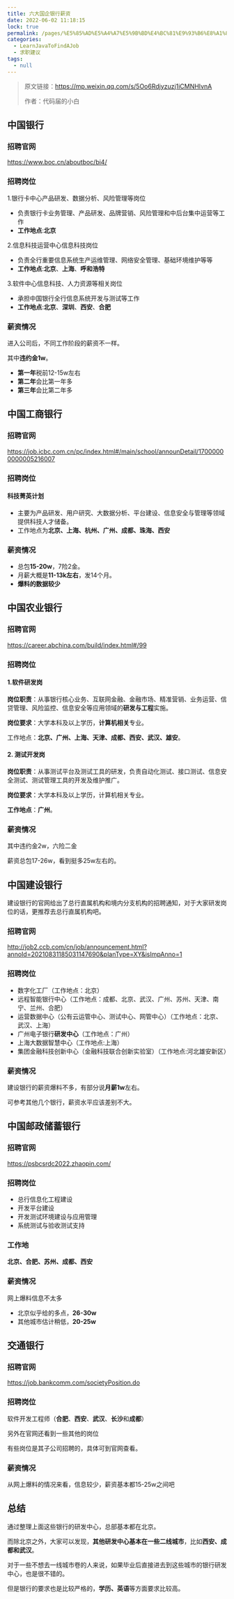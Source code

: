 ```yaml
---
title: 六大国企银行薪资
date: 2022-06-02 11:18:15
lock: true
permalink: /pages/%E5%85%AD%E5%A4%A7%E5%9B%BD%E4%BC%81%E9%93%B6%E8%A1%8C%E8%96%AA%E8%B5%84
categories: 
  - LearnJavaToFindAJob
  - 求职建议
tags: 
  - null
---
```

> 原文链接：https://mp.weixin.qq.com/s/5Oo6Rdjyzuzj1iCMNHIvnA
>
> 作者：代码届的小白



## 中国银行



### 招聘官网 

https://www.boc.cn/aboutboc/bi4/

### 招聘岗位

1.银行卡中心产品研发、数据分析、风险管理等岗位

- 负责银行卡业务管理、产品研发、品牌营销、风险管理和中后台集中运营等工作
- **工作地点**:**北京**

2.信息科技运营中心信息科技岗位

- 负责全行重要信息系统生产运维管理、网络安全管理、基础环境维护等等
- **工作地点**:**北京**、**上海**、**呼和浩特**

3.软件中心信息科技、人力资源等相关岗位

- 承担中国银行全行信息系统开发与测试等工作
- **工作地点**:**北京**、**深圳**、**西安**、**合肥**

### 薪资情况

进入公司后，不同工作阶段的薪资不一样。

其中**违约金1w**。

- **第一年**税前12-15w左右
- **第二年**会比第一年多
- **第三年**会比第二年多

## 中国工商银行



### 招聘官网 

https://job.icbc.com.cn/pc/index.html#/main/school/announDetail/17000000000005216007

### 招聘岗位

#### 科技菁英计划

- 主要为产品研发、用户研究、大数据分析、平台建设、信息安全与管理等领域提供科技人才储备。
- 工作地点为**北京、上海、杭州、广州、成都、珠海、西安**

### 薪资情况

- 总包**15-20w**，7险2金。
- 月薪大概是**11-13k左右**，发14个月。
- **爆料的数据较少**

## 中国农业银行



### 招聘官网 

https://career.abchina.com/build/index.html#/99

### 招聘岗位

#### 1.软件研发岗

**岗位职责**：从事银行核心业务、互联网金融、金融市场、精准营销、业务运营、信贷管理、风险监控、信息安全等应用领域的**研发与工程**实施。

**岗位要求**：大学本科及以上学历，**计算机相关**专业。

工作地点：**北京、广州、上海、天津、成都、西安、武汉、雄安**。

#### 2. 测试开发岗

**岗位职责**：从事测试平台及测试工具的研发，负责自动化测试、接口测试、信息安全测试、测试管理工具的开发及维护推广。

**岗位要求**：大学本科及以上学历，计算机相关专业。

**工作地点**：**广州**。

### 薪资情况

其中违约金2w，六险二金

薪资总包17-26w，看到挺多25w左右的。

## 中国建设银行



建设银行的官网给出了总行直属机构和境内分支机构的招聘通知，对于大家研发岗位的话，更推荐去总行直属机构吧。

### 招聘官网

http://job2.ccb.com/cn/job/announcement.html?annoId=20210831185031147690&planType=XY&isImpAnno=1

### 招聘岗位

- 数字化工厂（工作地点：北京）
- 远程智能银行中心（工作地点：成都、北京、武汉、广州、苏州、天津、南宁、兰州、合肥）
- 运营数据中心（公有云运管中心、测试中心、网管中心）（工作地点：北京、武汉、上海）
- 广州电子银行**研发中心**（工作地点：广州）
- 上海大数据智慧中心（工作地点:上海）
- 集团金融科技创新中心（金融科技联合创新实验室）（工作地点:河北雄安新区）

### 薪资情况

建设银行的薪资爆料不多，有部分说**月薪1w**左右。

可参考其他几个银行，薪资水平应该差别不大。

## 中国邮政储蓄银行



### 招聘官网 

https://psbcsrdc2022.zhaopin.com/

### 招聘岗位

- 总行信息化工程建设
- 开发平台建设
- 开发测试环境建设与应用管理
- 系统测试与验收测试支持

### 工作地

**北京、合肥、苏州、成都、西安**

### 薪资情况

网上爆料信息不太多

- 北京似乎给的多点，**26-30w**
- 其他城市估计稍低，**20-25w**

## 交通银行



### 招聘官网 

https://job.bankcomm.com/societyPosition.do

### 招聘岗位

软件开发工程师（**合肥**、**西安**、**武汉**、**长沙**和**成都**）

另外在官网还看到一些其他的岗位

有些岗位是其子公司招聘的，具体可到官网查看。

### 薪资情况

从网上爆料的情况来看，信息较少，薪资基本都15-25w之间吧

## 总结

通过整理上面这些银行的研发中心，总部基本都在北京。

而除北京之外，大家可以发现，**其他研发中心基本在一些二线城市**，比如**西安、成都和武汉**。

对于一些不想去一线城市卷的人来说，如果毕业后直接进去到这些城市的银行研发中心，也是很不错的。

但是银行的要求也是比较严格的，**学历、英语**等方面要求比较高。

